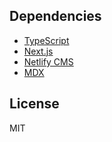## Dependencies

- [TypeScript](https://www.typescriptlang.org/)
- [Next.js](https://nextjs.org/)
- [Netlify CMS](https://www.netlifycms.org/)
- [MDX](https://mdxjs.com/)

## License

MIT
